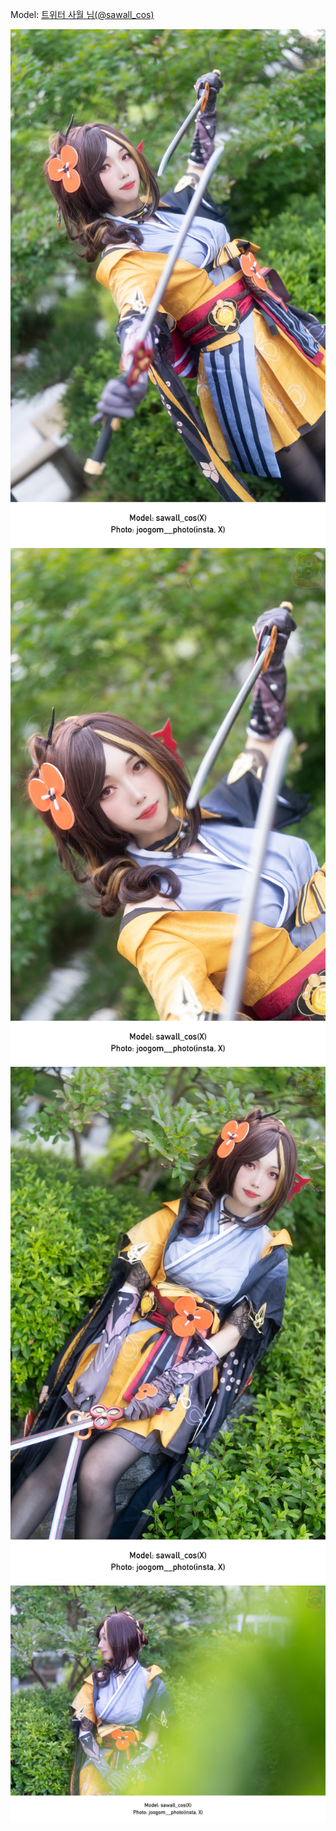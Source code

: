 ﻿---
dddd: 2024.06.08 부코페 토
nickname: 사월
sns_type: x
sns_id: sawall_cos
---

<a name="sawall_cos"></a>
Model: <a href="https://x.com/sawall_cos" target="_blank">트위터 사월 님(@sawall_cos)</a>

![B61220240615202611906.jpg](/assets/img/2024/06-08/사월/B61220240615202611906.jpg)
![B61220240615204120852.jpg](/assets/img/2024/06-08/사월/B61220240615204120852.jpg)
![B61220240616155903125.jpg](/assets/img/2024/06-08/사월/B61220240616155903125.jpg)
![B61220240616163154581.jpg](/assets/img/2024/06-08/사월/B61220240616163154581.jpg)